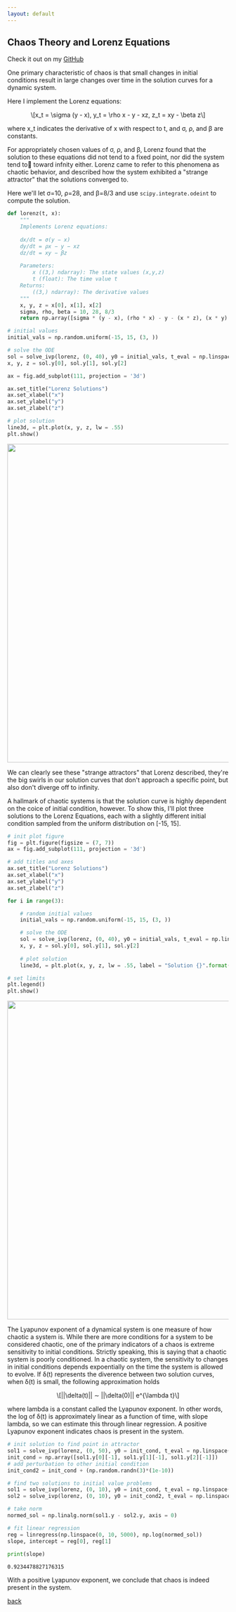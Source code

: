```yaml
---
layout: default
---
```


## Chaos Theory and Lorenz Equations

<p>Check it out on my <a href="https://github.com/walkerhughes/chaotic_systems_lorenz">GitHub</a></p>

<script type="text/javascript" async="" src="https://cdnjs.cloudflare.com/ajax/libs/mathjax/2.7.4/MathJax.js?config=TeX-MML-AM_CHTML"></script>  

One primary characteristic of chaos is that small changes in initial conditions result in large changes over time in the solution curves for a dynamic system. 

Here I implement the Lorenz equations: 

<p><span class="math display">\[x_t = \sigma (y - x), y_t = \rho x - y - xz, z_t = xy - \beta z\]</span></p> 

where x_t indicates the derivative of x with respect to t, and σ, ρ, and β are constants. 

For appropriately chosen values of σ, ρ, and β, Lorenz found that the solution to these equations did not tend to a fixed point, nor did the system tend to toward infnity either. Lorenz came to refer to this phenomena as chaotic behavior, and described how the system exhibited a "strange attractor" that the solutions converged to. 

Here we'll let σ=10, ρ=28, and β=8/3 and use `scipy.integrate.odeint` to compute the solution.

```python 
def lorenz(t, x):
    """
    Implements Lorenz equations:
    
    dx/dt = σ(y − x)
    dy/dt = ρx − y − xz
    dz/dt = xy − βz
        
    Parameters:
        x ((3,) ndarray): The state values (x,y,z)
        t (float): The time value t
    Returns:
        ((3,) ndarray): The derivative values
    """
    x, y, z = x[0], x[1], x[2]  
    sigma, rho, beta = 10, 28, 8/3 
    return np.array([sigma * (y - x), (rho * x) - y - (x * z), (x * y) - (beta * z)])  
```
```python 
# initial values 
initial_vals = np.random.uniform(-15, 15, (3, ))  

# solve the ODE 
sol = solve_ivp(lorenz, (0, 40), y0 = initial_vals, t_eval = np.linspace(0, 40, 5000))     
x, y, z = sol.y[0], sol.y[1], sol.y[2]  

ax = fig.add_subplot(111, projection = '3d')

ax.set_title("Lorenz Solutions") 
ax.set_xlabel("x")
ax.set_ylabel("y") 
ax.set_zlabel("z")

# plot solution 
line3d, = plt.plot(x, y, z, lw = .55) 
plt.show()
```

<img src="lorenz_1.jpg" width="750" height="725">

We can clearly see these "strange attractors" that Lorenz described, they're the big swirls in our solution curves that don't approach a specific point, but also don't diverge off to infinity. 

A hallmark of chaotic systems is that the solution curve is highly dependent on the coice of initial condition, however. To show this, I'll plot three solutions to the Lorenz Equations, each with a slightly different initial condition sampled from the uniform distribution on [-15, 15]. 

```python
# init plot figure 
fig = plt.figure(figsize = (7, 7)) 
ax = fig.add_subplot(111, projection = '3d')

# add titles and axes 
ax.set_title("Lorenz Solutions") 
ax.set_xlabel("x")
ax.set_ylabel("y") 
ax.set_zlabel("z")

for i in range(3): 

    # random initial values 
    initial_vals = np.random.uniform(-15, 15, (3, ))  

    # solve the ODE 
    sol = solve_ivp(lorenz, (0, 40), y0 = initial_vals, t_eval = np.linspace(0, 40, 5000))     
    x, y, z = sol.y[0], sol.y[1], sol.y[2]     
    
    # plot solution
    line3d, = plt.plot(x, y, z, lw = .55, label = "Solution {}".format(i + 1))  

# set limits 
plt.legend() 
plt.show()
```
<img src="lorenz_3.jpg" width="975" height="725">

The Lyapunov exponent of a dynamical system is one measure of how chaotic a system is. While
there are more conditions for a system to be considered chaotic, one of the primary indicators of
a chaos is extreme sensitivity to initial conditions. Strictly speaking, this is saying that
a chaotic system is poorly conditioned. In a chaotic system, the sensitivity to changes in initial
conditions depends expoentially on the time the system is allowed to evolve. If δ(t) represents the
diverence between two solution curves, when δ(t) is small, the following approximation holds

<p><span class="math display">\[||\delta(t)|| ∼ ||\delta(0)|| e^{\lambda t}\]</span></p>  

where lambda is a constant called the Lyapunov exponent. In other words, the log of δ(t) is approximately linear as a function of time, with slope lambda, so we can estimate this through linear regression. A positive Lyapunov exponent indicates chaos is present in the system. 

```python
# init solution to find point in attractor 
sol1 = solve_ivp(lorenz, (0, 50), y0 = init_cond, t_eval = np.linspace(0, 10, 5000)) 
init_cond = np.array([sol1.y[0][-1], sol1.y[1][-1], sol1.y[2][-1]]) 
# add perturbation to other initial condition 
init_cond2 = init_cond + (np.random.randn(3)*(1e-10)) 

# find two solutions to initial value problems 
sol1 = solve_ivp(lorenz, (0, 10), y0 = init_cond, t_eval = np.linspace(0, 10, 5000)) 
sol2 = solve_ivp(lorenz, (0, 10), y0 = init_cond2, t_eval = np.linspace(0, 10, 5000)) 

# take norm 
normed_sol = np.linalg.norm(sol1.y - sol2.y, axis = 0)  

# fit linear regression 
reg = linregress(np.linspace(0, 10, 5000), np.log(normed_sol)) 
slope, intercept = reg[0], reg[1] 
 
print(slope) 
```
```
0.9234478827176315
```

With a positive Lyapunov exponent, we conclude that chaos is indeed present in the system. 

[back](./)
